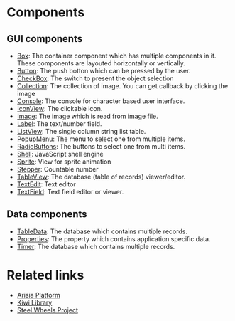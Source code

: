# Components

## GUI components
* [Box](./Components/Box.md): The container component which has multiple components in it. These components are layouted horizontally or vertically.
* [Button](./Components/Button.md): The push botton which can be pressed by the user.
* [CheckBox](./Components/CheckBox.md): The switch to present the object selection
* [Collection](./Components/Collection.md): The collection of image. You can get callback by clicking the image
* [Console](./Components/Console.md): The console for character based user interface.
* [IconView](./Components/IconView.md): The clickable icon. 
* [Image](./Components/Image.md): The image which is read from image file.
* [Label](./Components/Label.md): The text/number field.
* [ListView](./Components/ListView.md): The single column string list table.
* [PopupMenu](./Components/PopupMenu.md): The menu to select one from multiple items.
* [RadioButtons](./Components/RadioButtons.md): The buttons to select one from multi items.
* [Shell](./Components/Shell.md): JavaScript shell engine
* [Sprite](./Components/Sprite.md): View for sprite animation
* [Stepper](./Components/Stepper.md): Countable number
* [TableView](./Components/TableView.md): The database (table of records) viewer/editor.
* [TextEdit](./Components/TextEdit.md): Text editor
* [TextField](./Components/TextField.md): Text field editor or viewer.

## Data components
* [TableData](./Components/TableData.md): The database which contains multiple records.
* [Properties](./Components/Properties.md): The property which contains application specific data.
* [Timer](./Components/Timer.md): The database which contains multiple records.

# Related links
* [Arisia Platform](https://gitlab.com/steewheels/arisia/-/blob/main/README.md)
* [Kiwi Library](https://gitlab.com/steewheels/kiwiscript/-/blob/main/KiwiLibrary/Document/Library.md)
* [Steel Wheels Project](https://gitlab.com/steewheels/project/-/blob/main/README.md)



